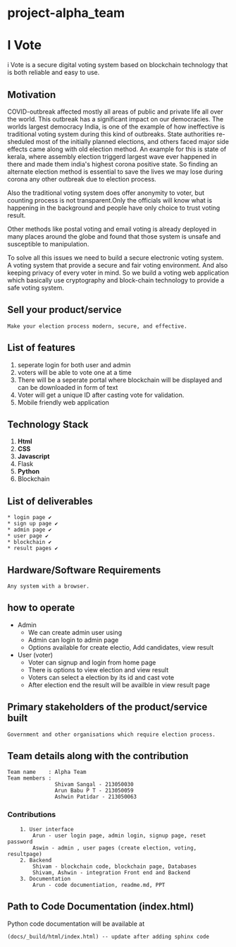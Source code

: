 # project-alpha_team


# I Vote
i Vote is a secure digital voting system based on blockchain technology that is both reliable and easy to use.

## Motivation

COVID-outbreak affected mostly all areas of public and private life all over the world. This outbreak has a significant impact on our democracies. 
The worlds largest democracy India, is one of the example of how ineffective is traditional voting system during this kind of outbreaks. State authorities re-sheduled most of the initially planned elections, and others faced major side effects came along with old election method. An example for this is state of kerala, where assembly election triggerd largest wave ever happened in there and made them india's highest corona positive state. So finding an alternate election method is essential to save the lives we may lose during corona any other outbreak due to election process.

Also the traditional voting system does offer anonymity to voter, but counting process is not transparent.Only the officials will know what is happening in the background and people have only choice to trust voting result.

Other methods like postal voting and email voting is already deployed in many places around the globe and found that those system is unsafe and susceptible to manipulation.

To solve all this issues we need to build a secure electronic voting system. A voting system that provide a secure and fair voting environment. And also keeping privacy of every voter in mind. So we build a voting web application which basically use cryptography and block-chain technology to provide a safe voting system.

## Sell your product/service
    Make your election process modern, secure, and effective.
## List of features

1. seperate login for both user and admin
2. voters will be able to vote one at a time
3. There will be a seperate portal where blockchain will be displayed and can be downloaded in form of text
4. Voter will get a unique ID after casting vote for validation.
4. Mobile friendly web application

## Technology Stack

1. **Html**
2. **CSS**
3. **Javascript**
4. Flask
5. **Python**
6. Blockchain

## List of deliverables 

    * login page ✔️
    * sign up page ✔️
    * admin page ✔️
    * user page ✔️
    * blockchain ✔️
    * result pages ✔️

## Hardware/Software Requirements
    Any system with a browser.
    
## how to operate

* Admin
    * We can create admin user using
    * Admin can login to admin page
    * Options available for create electio, Add candidates, view result
* User (voter)
    * Voter can signup and login from home page
    * There is options to view election and view result 
    * Voters can select a election by its id and cast vote
    * After election end the result will be availble in view result page
     
## Primary stakeholders of the product/service built
    Government and other organisations which require election process.

## Team details along with the contribution
``` 
Team name    : Alpha Team
Team members :  
               Shivam Sangal - 213050030
               Arun Babu P T - 213050059
               Ashwin Patidar - 213050063
```
### Contributions
``` 
    1. User interface
        Arun - user login page, admin login, signup page, reset password
        Aswin - admin , user pages (create election, voting, resultpage)
    2. Backend
        Shivam - blockchain code, blockchain page, Databases
        Shivam, Ashwin - integration Front end and Backend
    3. Documentation
        Arun - code documentiation, readme.md, PPT
```
## Path to Code Documentation (index.html)

Python code documentation will be available at

    (docs/_build/html/index.html) -- update after adding sphinx code

